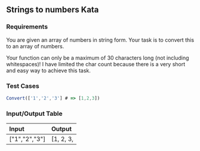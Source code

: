 ## Strings to numbers Kata

### Requirements 

You are given an array of numbers in string form. Your task is to convert this to an array of numbers.

Your function can only be a maximum of 30 characters long (not including whitespaces)! I have limited the char count because there is a very short and easy way to achieve this task.

### Test Cases

```JavaScript
Convert(['1','2','3'] # => [1,2,3])
```

### Input/Output Table

| Input             | Output             |
| :---------------- | :----------------- |
| ["1","2","3"]     | [1, 2, 3,          |



